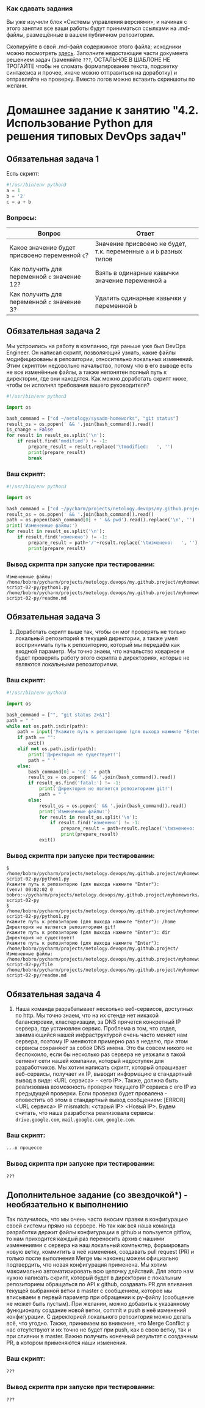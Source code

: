 ### Как сдавать задания

Вы уже изучили блок «Системы управления версиями», и начиная с этого занятия все ваши работы будут приниматься ссылками на .md-файлы, размещённые в вашем публичном репозитории.

Скопируйте в свой .md-файл содержимое этого файла; исходники можно посмотреть [здесь](https://raw.githubusercontent.com/netology-code/sysadm-homeworks/devsys10/04-script-02-py/README.md). Заполните недостающие части документа решением задач (заменяйте `???`, ОСТАЛЬНОЕ В ШАБЛОНЕ НЕ ТРОГАЙТЕ чтобы не сломать форматирование текста, подсветку синтаксиса и прочее, иначе можно отправиться на доработку) и отправляйте на проверку. Вместо логов можно вставить скриншоты по желани.

# Домашнее задание к занятию "4.2. Использование Python для решения типовых DevOps задач"

## Обязательная задача 1

Есть скрипт:
```python
#!/usr/bin/env python3
a = 1
b = '2'
c = a + b
```

### Вопросы:
| Вопрос  | Ответ                                                               |
| ------------- |---------------------------------------------------------------------|
| Какое значение будет присвоено переменной `c`?  | Значение присвоено не будет, т.к. переменные `a` и `b` разных типов |
| Как получить для переменной `c` значение 12?  | Взять в одинарные кавычки значение переменной `a`                   |
| Как получить для переменной `c` значение 3?  | Удалить одинарные кавычки у переменной `b`                           |

## Обязательная задача 2
Мы устроились на работу в компанию, где раньше уже был DevOps Engineer. Он написал скрипт, позволяющий узнать, какие файлы модифицированы в репозитории, относительно локальных изменений. Этим скриптом недовольно начальство, потому что в его выводе есть не все изменённые файлы, а также непонятен полный путь к директории, где они находятся. Как можно доработать скрипт ниже, чтобы он исполнял требования вашего руководителя?

```python
#!/usr/bin/env python3

import os

bash_command = ["cd ~/netology/sysadm-homeworks", "git status"]
result_os = os.popen(' && '.join(bash_command)).read()
is_change = False
for result in result_os.split('\n'):
    if result.find('modified') != -1:
        prepare_result = result.replace('\tmodified:   ', '')
        print(prepare_result)
        break
```

### Ваш скрипт:
```python
#!/usr/bin/env python3

import os

bash_command = ["cd ~/pycharm/projects/netology.devops/my.github.project", "git status"]
result_os = os.popen(' && '.join(bash_command)).read()
path = os.popen(bash_command[0] + ' && pwd').read().replace('\n', '')
print('Измененные файлы:')
for result in result_os.split('\n'):
    if result.find('изменено') != -1:
        prepare_result = path+'/'+result.replace('\tизменено:   ', '').replace(' ', '')
        print(prepare_result)
```

### Вывод скрипта при запуске при тестировании:
```
Измененные файлы:
/home/bobro/pycharm/projects/netology.devops/my.github.project/myhomeworks/04-script-02-py/python1.py
/home/bobro/pycharm/projects/netology.devops/my.github.project/myhomeworks/04-script-02-py/readme.md
```

## Обязательная задача 3
1. Доработать скрипт выше так, чтобы он мог проверять не только локальный репозиторий в текущей директории, а также умел воспринимать путь к репозиторию, который мы передаём как входной параметр. Мы точно знаем, что начальство коварное и будет проверять работу этого скрипта в директориях, которые не являются локальными репозиториями.

### Ваш скрипт:
```python
#!/usr/bin/env python3

import os

bash_command = ["", "git status 2>&1"]
path = " "
while not os.path.isdir(path):
    path = input('Укажите путь к репозиторию (для выхода нажмите "Enter"): ')
    if path == "":
        exit()
    elif not os.path.isdir(path):
        print('Директория не существует!')
        path = " "
    else:
        bash_command[0] = 'cd ' + path
        result_os = os.popen(' && '.join(bash_command)).read()
        if result_os.find('fatal:') != -1:
            print('Директория не является репозиторием git!')
            path = " "
        else:
            result_os = os.popen(' && '.join(bash_command)).read()
            print('Измененные файлы:')
            for result in result_os.split('\n'):
                if result.find('изменено') != -1:
                    prepare_result = path+result.replace('\tизменено:   ', '').replace(' ', '')
                    print(prepare_result)
            exit()
```

### Вывод скрипта при запуске при тестировании:
```
$ /home/bobro/pycharm/projects/netology.devops/my.github.project/myhomeworks/04-script-02-py/python1.py
Укажите путь к репозиторию (для выхода нажмите "Enter"): 
(venv) 00:02:02 0 bobro:~/pycharm/projects/netology.devops/my.github.project/myhomeworks/04-script-02-py
$ /home/bobro/pycharm/projects/netology.devops/my.github.project/myhomeworks/04-script-02-py/python1.py
Укажите путь к репозиторию (для выхода нажмите "Enter"): /home
Директория не является репозиторием git!
Укажите путь к репозиторию (для выхода нажмите "Enter"): dir   
Директория не существует!
Укажите путь к репозиторию (для выхода нажмите "Enter"): /home/bobro/pycharm/projects/netology.devops/my.github.project/
Измененные файлы:
/home/bobro/pycharm/projects/netology.devops/my.github.project/myhomeworks/04-script-02-py/file
/home/bobro/pycharm/projects/netology.devops/my.github.project/myhomeworks/04-script-02-py/readme.md

```

## Обязательная задача 4
1. Наша команда разрабатывает несколько веб-сервисов, доступных по http. Мы точно знаем, что на их стенде нет никакой балансировки, кластеризации, за DNS прячется конкретный IP сервера, где установлен сервис. Проблема в том, что отдел, занимающийся нашей инфраструктурой очень часто меняет нам сервера, поэтому IP меняются примерно раз в неделю, при этом сервисы сохраняют за собой DNS имена. Это бы совсем никого не беспокоило, если бы несколько раз сервера не уезжали в такой сегмент сети нашей компании, который недоступен для разработчиков. Мы хотим написать скрипт, который опрашивает веб-сервисы, получает их IP, выводит информацию в стандартный вывод в виде: <URL сервиса> - <его IP>. Также, должна быть реализована возможность проверки текущего IP сервиса c его IP из предыдущей проверки. Если проверка будет провалена - оповестить об этом в стандартный вывод сообщением: [ERROR] <URL сервиса> IP mismatch: <старый IP> <Новый IP>. Будем считать, что наша разработка реализовала сервисы: `drive.google.com`, `mail.google.com`, `google.com`.

### Ваш скрипт:
```python
...в процессе
```

### Вывод скрипта при запуске при тестировании:
```
???
```

## Дополнительное задание (со звездочкой*) - необязательно к выполнению

Так получилось, что мы очень часто вносим правки в конфигурацию своей системы прямо на сервере. Но так как вся наша команда разработки держит файлы конфигурации в github и пользуется gitflow, то нам приходится каждый раз переносить архив с нашими изменениями с сервера на наш локальный компьютер, формировать новую ветку, коммитить в неё изменения, создавать pull request (PR) и только после выполнения Merge мы наконец можем официально подтвердить, что новая конфигурация применена. Мы хотим максимально автоматизировать всю цепочку действий. Для этого нам нужно написать скрипт, который будет в директории с локальным репозиторием обращаться по API к github, создавать PR для вливания текущей выбранной ветки в master с сообщением, которое мы вписываем в первый параметр при обращении к py-файлу (сообщение не может быть пустым). При желании, можно добавить к указанному функционалу создание новой ветки, commit и push в неё изменений конфигурации. С директорией локального репозитория можно делать всё, что угодно. Также, принимаем во внимание, что Merge Conflict у нас отсутствуют и их точно не будет при push, как в свою ветку, так и при слиянии в master. Важно получить конечный результат с созданным PR, в котором применяются наши изменения. 

### Ваш скрипт:
```python
???
```

### Вывод скрипта при запуске при тестировании:
```
???
```
